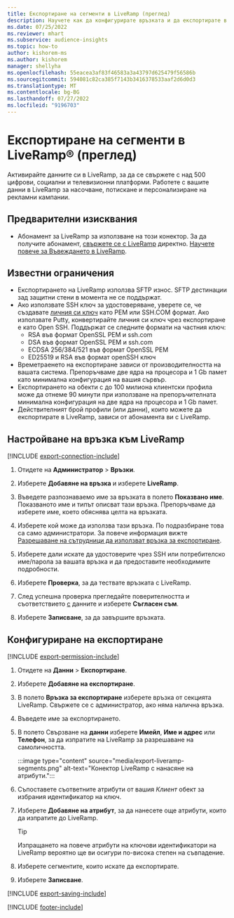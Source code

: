 ```yaml
---
title: Експортиране на сегменти в LiveRamp (преглед)
description: Научете как да конфигурирате връзката и да експортирате в LiveRamp.
ms.date: 07/25/2022
ms.reviewer: mhart
ms.subservice: audience-insights
ms.topic: how-to
author: kishorem-ms
ms.author: kishorem
manager: shellyha
ms.openlocfilehash: 55eacea3af83f46583a3a43797d625479f56586b
ms.sourcegitcommit: 594081c82ca385f7143b3416378533aaf2d6d0d3
ms.translationtype: MT
ms.contentlocale: bg-BG
ms.lasthandoff: 07/27/2022
ms.locfileid: "9196703"
---
```

# <a name="export-segments-to-liverampreg-preview"></a>Експортиране на сегменти в LiveRamp&reg; (преглед)

Активирайте данните си в LiveRamp, за да се свържете с над 500 цифрови, социални и телевизионни платформи. Работете с вашите данни в LiveRamp за насочване, потискане и персонализиране на рекламни кампании.

## <a name="prerequisites"></a>Предварителни изисквания

- Абонамент за LiveRamp за използване на този конектор. За да получите абонамент, [свържете се с LiveRamp](https://liveramp.com/contact/) директно. [Научете повече за Въвеждането в LiveRamp](https://liveramp.com/our-platform/data-onboarding/).

## <a name="known-limitations"></a>Известни ограничения

- Експортирането на LiveRamp използва SFTP износ. SFTP дестинации зад защитни стени в момента не се поддържат.
- Ако използвате SSH ключ за удостоверяване, уверете се, че създавате [личния си ключ](/azure/virtual-machines/linux/create-ssh-keys-detailed#basic-example) като PEM или SSH.COM формат. Ако използвате Putty, конвертирайте личния си ключ чрез експортиране е като Open SSH. Поддържат се следните формати на частния ключ:
  - RSA във формат OpenSSL PEM и ssh.com
  - DSA във формат OpenSSL PEM и ssh.com
  - ECDSA 256/384/521 във формат OpenSSL PEM
  - ED25519 и RSA във формат openSSH ключ
- Времетраенето на експортиране зависи от производителността на вашата система. Препоръчваме две ядра на процесора и 1 Gb памет като минимална конфигурация на вашия сървър.
- Експортирането на обекти с до 100 милиона клиентски профила може да отнеме 90 минути при използване на препоръчителната минимална конфигурация на две ядра на процесора и 1 Gb памет.
- Действителният брой профили (или данни), които можете да експортирате в LiveRamp, зависи от абонамента ви с LiveRamp.

## <a name="set-up-connection-to-liveramp"></a>Настройване на връзка към LiveRamp

[!INCLUDE [export-connection-include](includes/export-connection-admn.md)]

1. Отидете на **Администратор** > **Връзки**.

1. Изберете **Добавяне на връзка** и изберете **LiveRamp**.

1. Въведете разпознаваемо име за връзката в полето **Показвано име**. Показваното име и типът описват тази връзка. Препоръчваме да изберете име, което обяснява целта на връзката.

1. Изберете кой може да използва тази връзка. По подразбиране това са само администратори. За повече информация вижте [Разрешаване на сътрудници да използват връзка за експортиране](connections.md#allow-contributors-to-use-a-connection-for-exports).

1. Изберете дали искате да удостоверите чрез SSH или потребителско име/парола за вашата връзка и да предоставите необходимите подробности.

1. Изберете **Проверка**, за да тествате връзката с LiveRamp.

1. След успешна проверка прегледайте поверителността и съответствието [с](connections.md#data-privacy-and-compliance) данните и изберете **Съгласен съм**.

1. Изберете **Записване**, за да завършите връзката.

## <a name="configure-an-export"></a>Конфигуриране на експортиране

[!INCLUDE [export-permission-include](includes/export-permission.md)]

1. Отидете на **Данни** > **Експортиране**.

1. Изберете **Добавяне на експортиране**.

1. В полето **Връзка за експортиране** изберете връзка от секцията LiveRamp. Свържете се с администратор, ако няма налична връзка.

1. Въведете име за експортирането.

1. В полето Свързване на **данни** изберете **Имейл**, **Име и адрес** или **Телефон**, за да изпратите на LiveRamp за разрешаване на самоличността.

   :::image type="content" source="media/export-liveramp-segments.png" alt-text="Конектор LiveRamp с нанасяне на атрибути.":::

1. Съпоставете съответните атрибути от вашия *Клиент* обект за избрания идентификатор на ключ.

1. Изберете **Добавяне на атрибут**, за да нанесете още атрибути, които да изпратите до LiveRamp.

   > [!TIP]
   > Изпращането на повече атрибути на ключови идентификатори на LiveRamp вероятно ще ви осигури по-висока степен на съвпадение.

1. Изберете сегментите, които искате да експортирате.

1. Изберете **Записване**.

[!INCLUDE [export-saving-include](includes/export-saving.md)]

[!INCLUDE [footer-include](includes/footer-banner.md)]
